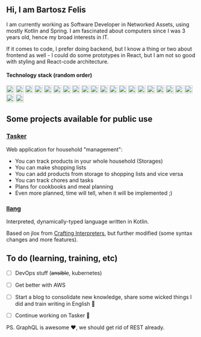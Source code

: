 ## Hi, I am Bartosz Felis

I am currently working as Software Developer in Networked Assets, using mostly Kotlin and Spring. 
I am fascinated about computers since I was 3 years old, hence my broad interests in IT.

If it comes to code, I prefer doing backend, but I know a thing or two about frontend as well - I could do some prototypes in React, but I am not so good with styling and React-code architecture.

#### Technology stack (random order)

<a href="https://www.java.com/" title="Java"><img src="https://github.com/get-icon/geticon/raw/master/icons/java.svg" alt="Java" width="21px" height="21px"></a> <a href="https://kotlinlang.org/" title="Kotlin"><img src="https://github.com/get-icon/geticon/raw/master/icons/kotlin.svg" alt="Kotlin" width="21px" height="21px"></a> <a href="https://spring.io/" title="Spring"><img src="https://github.com/get-icon/geticon/raw/master/icons/spring.svg" alt="Spring" width="21px" height="21px"></a>  <a href="https://www.jetbrains.com/idea/" title="IntelliJ IDEA"><img src="https://github.com/get-icon/geticon/raw/master/icons/intellij-idea.svg" alt="IntelliJ IDEA" width="21px" height="21px"></a> <a href="https://www.typescriptlang.org/" title="Typescript"><img src="https://github.com/get-icon/geticon/raw/master/icons/typescript-icon.svg" alt="Typescript" width="21px" height="21px"></a> <a href="https://developer.mozilla.org/en-US/docs/Web/JavaScript" title="JavaScript"><img src="https://github.com/get-icon/geticon/raw/master/icons/javascript.svg" alt="JavaScript" width="21px" height="21px"></a> <a href="https://reactjs.org/" title="React"><img src="https://github.com/get-icon/geticon/raw/master/icons/react.svg" alt="React" width="21px" height="21px"></a> <a href="https://redux.js.org/" title="Redux"><img src="https://github.com/get-icon/geticon/raw/master/icons/redux.svg" alt="Redux" width="21px" height="21px"></a> <a href="https://github.com/redux-observable/redux-observable" title="redux-observable"><img src="https://github.com/get-icon/geticon/raw/master/icons/redux-observable.svg" alt="redux-observable" width="21px" height="21px"></a> <a href="https://www.w3.org/TR/CSS/" title="CSS3"><img src="https://github.com/get-icon/geticon/raw/master/icons/css-3.svg" alt="CSS3" width="21px" height="21px"></a> <a href="https://ant.design/" title="Ant Design"><img src="https://github.com/get-icon/geticon/raw/master/icons/ant-design.svg" alt="Ant Design" width="21px" height="21px"></a> <a href="https://www.w3.org/TR/html5/" title="HTML5"><img src="https://github.com/get-icon/geticon/raw/master/icons/html-5.svg" alt="HTML5" width="21px" height="21px"></a> <a href="https://nodejs.org/" title="Node.js"><img src="https://github.com/get-icon/geticon/raw/master/icons/nodejs-icon.svg" alt="Node.js" width="21px" height="21px"></a> <a href="https://www.mongodb.org/" title="MongoDB"><img src="https://github.com/get-icon/geticon/raw/master/icons/mongodb-icon.svg" alt="MongoDB" width="21px" height="21px"></a> <a href="https://www.postgresql.org/" title="PostgreSQL"><img src="https://github.com/get-icon/geticon/raw/master/icons/postgresql.svg" alt="PostgreSQL" width="21px" height="21px"></a> <a href="https://graphql.org/" title="GraphQL"><img src="https://github.com/get-icon/geticon/raw/master/icons/graphql.svg" alt="GraphQL" width="21px" height="21px"></a> <a href="https://www.apollographql.com/" title="Apollo"><img src="https://github.com/get-icon/geticon/raw/master/icons/apollostack.svg" alt="Apollo" width="21px" height="21px"></a> <a href="https://git-scm.com/" title="Git"><img src="https://github.com/get-icon/geticon/raw/master/icons/git-icon.svg" alt="Git" width="21px" height="21px"></a> <a href="https://www.npmjs.com/" title="npm"><img src="https://github.com/get-icon/geticon/raw/master/icons/npm.svg" alt="npm" width="21px" height="21px"></a> <a href="https://circleci.com/" title="CircleCI"><img src="https://github.com/get-icon/geticon/raw/master/icons/circleci.svg" alt="CircleCI" width="21px" height="21px"></a> <a href="https://code.visualstudio.com/" title="Visual Studio Code"><img src="https://github.com/get-icon/geticon/raw/master/icons/visual-studio-code.svg" alt="Visual Studio Code" width="21px" height="21px"></a> <a href="https://www.docker.com/" title="docker"><img src="https://github.com/get-icon/geticon/raw/master/icons/docker-icon.svg" alt="docker" width="21px" height="21px"></a>

## Some projects available for public use

### [Tasker](https://tasker.felis.ovh) 
Web application for household "management":
- You can track products in your whole household (Storages)
- You can make shopping lists
- You can add products from storage to shopping lists and vice versa
- You can track chores and tasks
- Plans for cookbooks and meal planning
- Even more planned, time will tell, when it will be implemented ;)

### [llang](https://github.com/BartoszF/L-Lang)
Interpreted, dynamically-typed language written in Kotlin.

Based on jlox from [Crafting Interpreters](https://craftinginterpreters.com), but further modified (some syntax changes and more features).

## To do (learning, training, etc)
  - [ ] DevOps stuff (~~ansible~~, kubernetes)
  - [ ] Get better with AWS
  - [ ] Start a blog to consolidate new knowledge, share some wicked things I did and train writing in English 📕
  - [ ] Continue working on Tasker 🚀


PS. GraphQL is awesome ❤️, we should get rid of REST already.
